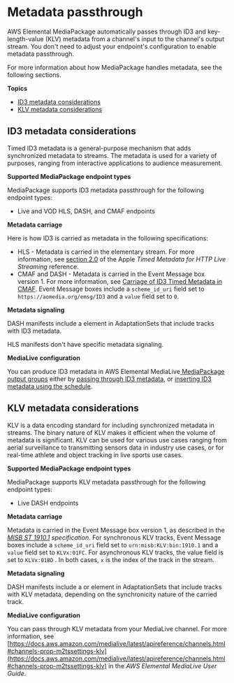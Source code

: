 # Metadata passthrough<a name="metadata-passthrough"></a>

AWS Elemental MediaPackage automatically passes through ID3 and key\-length\-value \(KLV\) metadata from a channel's input to the channel's output stream\. You don't need to adjust your endpoint's configuration to enable metadata passthrough\.

For more information about how MediaPackage handles metadata, see the following sections\.

**Topics**
+ [ID3 metadata considerations](#metadata-passthrough-id3)
+ [KLV metadata considerations](#metadata-passthrough-klv)

## ID3 metadata considerations<a name="metadata-passthrough-id3"></a>

Timed ID3 metadata is a general\-purpose mechanism that adds synchronized metadata to streams\. The metadata is used for a variety of purposes, ranging from interactive applications to audience measurement\.

**Supported MediaPackage endpoint types**

MediaPackage supports ID3 metadata passthrough for the following endpoint types:
+ Live and VOD HLS, DASH, and CMAF endpoints

**Metadata carriage**

Here is how ID3 is carried as metadata in the following specifications:
+ HLS \- Metadata is carried in the elementary stream\. For more information, see [section 2\.0](https://developer.apple.com/library/archive/documentation/AudioVideo/Conceptual/HTTP_Live_Streaming_Metadata_Spec/2/2.html) of the Apple *Timed Metadata for HTTP Live Streaming* reference\.
+ CMAF and DASH \- Metadata is carried in the Event Message box version 1\. For more information, see [Carriage of ID3 Timed Metadata in CMAF](https://aomediacodec.github.io/id3-emsg/)\. Event Message boxes include a `scheme_id_uri` field set to `https://aomedia.org/emsg/ID3` and a `value` field set to `0`\.

**Metadata signaling**

DASH manifests include a *<InbandEventStream schemeIdUri="https://aomedia\.org/emsg/ID3" value="0"/>* element in AdaptationSets that include tracks with ID3 metadata\. 

HLS manifests don't have specific metadata signaling\.

**MediaLive** **configuration**

You can produce ID3 metadata in AWS Elemental MediaLive[ MediaPackage output groups](https://docs.aws.amazon.com/medialive/latest/ug/creating-mediapackage-output-group.html) either by [passing through ID3 metadata](https://docs.aws.amazon.com/medialive/latest/ug/passthru-metadata.html), or [inserting ID3 metadata using the schedule](https://docs.aws.amazon.com/medialive/latest/ug/insert-usercreated-metadata.html)\.

## KLV metadata considerations<a name="metadata-passthrough-klv"></a>

KLV is a data encoding standard for including synchronized metadata in streams\. The binary nature of KLV makes it efficient when the volume of metadata is significant\. KLV can be used for various use cases ranging from aerial surveillance to transmitting sensors data in industry use cases, or for real\-time athlete and object tracking in live sports use cases\.

**Supported MediaPackage endpoint types**

MediaPackage supports KLV metadata passthrough for the following endpoint types:
+ Live DASH endpoints

**Metadata carriage**

Metadata is carried in the Event Message box version 1, as described in the *[MISB ST 1910\.1](https://gwg.nga.mil/misb/docs/standards/ST1910.1.pdf) specification*\. For synchronous KLV tracks, Event Message boxes include a `scheme_id_uri` field set to `urn:misb:KLV:bin:1910.1` and a `value` field set to `KLVx:01FC`\. For asynchronous KLV tracks, the value field is set to `KLVx:01BD` \. In both cases, `x` is the index of the track in the stream\.

**Metadata signaling**

DASH manifests include a *<InbandEventStream schemeIdUri="urn:misb:KLV:bin:1910\.1" value="KLVx:01FC"/>* or *<InbandEventStream schemeIdUri="urn:misb:KLV:bin:1910\.1" value="KLVx:01BD"/>* element in AdaptationSets that include tracks with KLV metadata, depending on the synchronicity nature of the carried track\.

**MediaLive** **configuration**

You can pass through KLV metadata from your MediaLive channel\. For more information, see [https://docs.aws.amazon.com/medialive/latest/apireference/channels.html#channels-prop-m2tssettings-klv](https://docs.aws.amazon.com/medialive/latest/apireference/channels.html#channels-prop-m2tssettings-klv) in the *AWS Elemental MediaLive User Guide*\.
